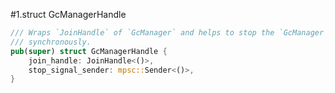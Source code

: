 #1.struct GcManagerHandle

```rust
/// Wraps `JoinHandle` of `GcManager` and helps to stop the `GcManager`
/// synchronously.
pub(super) struct GcManagerHandle {
    join_handle: JoinHandle<()>,
    stop_signal_sender: mpsc::Sender<()>,
}
```
